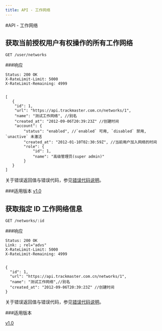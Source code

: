 ```yaml
---
title: API - 工作网络
---
```

#API - 工作网络

<h2 id="p1">获取当前授权用户有权操作的所有工作网络</h2>

    GET /user/networks

###响应
<pre class="headers">
<code>Status: 200 OK
X-RateLimit-Limit: 5000
X-RateLimit-Remaining: 4999
</code></pre>
<pre class="highlight">
<code class="language-javascript">
[
   {
    "id": 1,
    "url": "https://api.trackmaster.com.cn/networks/1",
    "name": "测试工作网络", //别名
    "created_at": "2012-09-06T20:39:23Z" //创建时间
    "account": {
        "status": "enabled", //`enabled` 可用, `disabled` 禁用, `unactive` 未激活
        "created_at": "2012-01-10T02:30:59Z", //当前用户加入网络的时间
        "role": {
            "id": 1,
            "name": "高级管理员(super admin)"
        }
   }
]
</code></pre>

关于错误返回值与错误代码，参见[错误代码说明][apiCommon]。


###适用版本
[v1.0][version]


<h2 id="p2">获取指定 ID 工作网络信息</h2>

    GET /networks/:id

###响应
<pre class="headers">
<code>Status: 200 OK
Link: <http://api.trackmaster.com.cn/networks/1/advertisers>; rel="advs"
X-RateLimit-Limit: 5000
X-RateLimit-Remaining: 4999
</code></pre>
<pre class="highlight">
<code class="language-javascript">
{
  "id": 1,
  "url": "https://api.trackmaster.com.cn/networks/1",
  "name": "测试工作网络",//别名
  "created_at": "2012-09-06T20:39:23Z" //创建时间
}
</code></pre>

关于错误返回值与错误代码，参见[错误代码说明][apiCommon]。


###适用版本

[v1.0][version]


[version]: /trackmaster/v1/apiVersion/
[apiCommon]:/trackmaster/v1/apiCommon/#p5
